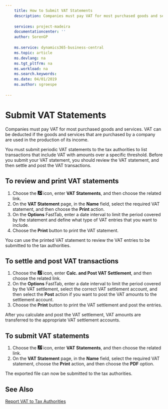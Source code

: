```yaml
---
    title: How to Submit VAT Statements
    description: Companies must pay VAT for most purchased goods and services. VAT can be deducted if the goods and services that are purchased by a company are used in the production of its income.

    services: project-madeira 
    documentationcenter: ''
    author: SorenGP

    ms.service: dynamics365-business-central
    ms.topic: article
    ms.devlang: na
    ms.tgt_pltfrm: na
    ms.workload: na
    ms.search.keywords:
    ms.date: 04/01/2019
    ms.author: sgroespe

---
```

# Submit VAT Statements
Companies must pay VAT for most purchased goods and services. VAT can be deducted if the goods and services that are purchased by a company are used in the production of its income.  

You must submit periodic VAT statements to the tax authorities to list transactions that include VAT with amounts over a specific threshold. Before you submit your VAT statement, you should review the VAT statement, and then settle and post the VAT transactions.  

## To review and print VAT statements  

1.  Choose the ![Search for Page or Report](../../media/ui-search/search_small.png "Search for Page or Report icon") icon, enter **VAT Statements**, and then choose the related link.  
2.  On the **VAT Statement** page, in the **Name** field, select the required VAT statement, and then choose the **Print** action.  
3.  On the **Options** FastTab, enter a date interval to limit the period covered by the statement and define what type of VAT entries that you want to include.  
4.  Choose the **Print** button to print the VAT statement.  

You can use the printed VAT statement to review the VAT entries to be submitted to the tax authorities.  

## To settle and post VAT transactions  

1.  Choose the ![Search for Page or Report](../../media/ui-search/search_small.png "Search for Page or Report icon") icon, enter **Calc. and Post VAT Settlement**, and then choose the related link.  
2.  On the **Options** FastTab, enter a date interval to limit the period covered by the VAT settlement, select the correct VAT settlement account, and then select the **Post** action if you want to post the VAT amounts to the settlement account.  
3.  Choose the **Print** button to print the VAT settlement and post the entries.  

After you calculate and post the VAT settlement, VAT amounts are transferred to the appropriate VAT settlement accounts.  

## To submit VAT statements  

1.  Choose the ![Search for Page or Report](../../media/ui-search/search_small.png "Search for Page or Report icon") icon, enter **VAT Statements**, and then choose the related link.  
2.  On the **VAT Statement** page, in the **Name** field, select the required VAT statement, choose the **Print** action, and then choose the **PDF** option.  

The exported file can now be submitted to the tax authorities.  

## See Also  
 [Report VAT to Tax Authorities](../../finance-how-report-vat.md)
